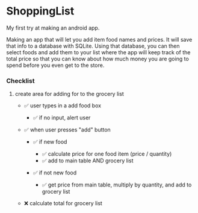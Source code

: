 # ShoppingList
My first try at making an android app.

Making an app that will let you add item food names and prices. It will save that info to a database with SQLite. Using that database, you can then select foods and add them to your list where the app will keep track of the total price so that you can know about how much money you are going to spend before you even get to the store.

### Checklist

1. create area for adding for to the grocery list
   * :white_check_mark: user types in a add food box
        * :white_check_mark: if no input, alert user

   * :white_check_mark: when user presses "add" button
        * :white_check_mark: if new food
           * :white_check_mark: calculate price for one food item (price / quantity)
           * :white_check_mark: add to main table AND grocery list

        * :white_check_mark: if not new food
           * :white_check_mark: get price from main table, multiply by quantity, and add to grocery list
           
    * :x: calculate total for grocery list

